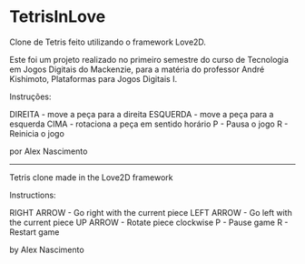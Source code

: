 # TetrisInLove
Clone de Tetris feito utilizando o framework Love2D.

Este foi um projeto realizado no primeiro semestre do curso de Tecnologia em Jogos Digitais do Mackenzie,
para a matéria do professor André Kishimoto, Plataformas para Jogos Digitais I.

Instruções:

DIREITA - move a peça para a direita 
ESQUERDA - move a peça para a esquerda
CIMA - rotaciona a peça em sentido horário
P - Pausa o jogo
R - Reinicia o jogo

por Alex Nascimento

--------------------------------------------

Tetris clone made in the Love2D framework

Instructions:

RIGHT ARROW - Go right with the current piece
LEFT ARROW - Go left with the current piece
UP ARROW - Rotate piece clockwise
P - Pause game
R - Restart game

by Alex Nascimento
